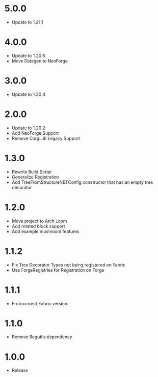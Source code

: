 # 5.0.0
* Update to 1.21.1

# 4.0.0
* Update to 1.20.6
* Move Datagen to NeoForge

# 3.0.0
* Update to 1.20.4

# 2.0.0
* Update to 1.20.2
* Add NeoForge Support
* Remove CorgiLib Legacy Support

# 1.3.0
* Rewrite Build Script
* Generalize Registration
* Add TreeFromStructureNBTConfig constructor that has an empty tree decorator

# 1.2.0
* Move project to Arch Loom
* Add rotated block support
* Add example mushroom features

# 1.1.2
* Fix Tree Decorator Types not being registered on Fabric
* Use ForgeRegistries for Registration on Forge

# 1.1.1
* Fix incorrect Fabric version.

# 1.1.0
* Remove Regutils dependency

# 1.0.0
* Release